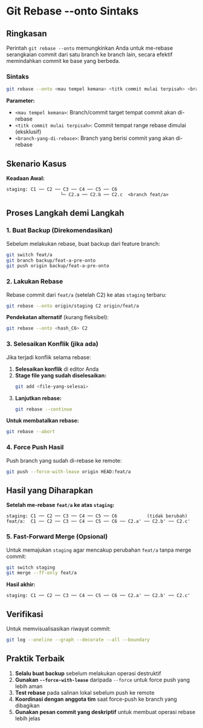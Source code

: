 # Git Rebase --onto Sintaks

## Ringkasan

Perintah `git rebase --onto` memungkinkan Anda untuk me-rebase serangkaian commit dari satu branch ke branch lain, secara efektif memindahkan commit ke base yang berbeda.

### Sintaks

```bash
git rebase --onto <mau tempel kemana> <titk commit mulai terpisah> <branch yang di rebase>
```

**Parameter:**
- `<mau tempel kemana>`: Branch/commit target tempat commit akan di-rebase
- `<titk commit mulai terpisah>`: Commit tempat range rebase dimulai (eksklusif)
- `<branch-yang-di-rebase>`: Branch yang berisi commit yang akan di-rebase

## Skenario Kasus

**Keadaan Awal:**
```
staging: C1 ── C2 ── C3 ── C4 ── C5 ── C6
                    └─ C2.a ── C2.b ── C2.c  <branch feat/a>
```

## Proses Langkah demi Langkah

### 1. Buat Backup (Direkomendasikan)

Sebelum melakukan rebase, buat backup dari feature branch:

```bash
git switch feat/a
git branch backup/feat-a-pre-onto
git push origin backup/feat-a-pre-onto
```

### 2. Lakukan Rebase

Rebase commit dari `feat/a` (setelah C2) ke atas `staging` terbaru:

```bash
git rebase --onto origin/staging C2 origin/feat/a
```

**Pendekatan alternatif** (kurang fleksibel):
```bash
git rebase --onto <hash_C6> C2
```

### 3. Selesaikan Konflik (jika ada)

Jika terjadi konflik selama rebase:

1. **Selesaikan konflik** di editor Anda
2. **Stage file yang sudah diselesaikan:**
   ```bash
   git add <file-yang-selesai>
   ```
3. **Lanjutkan rebase:**
   ```bash
   git rebase --continue
   ```

**Untuk membatalkan rebase:**
```bash
git rebase --abort
```

### 4. Force Push Hasil

Push branch yang sudah di-rebase ke remote:

```bash
git push --force-with-lease origin HEAD:feat/a
```

## Hasil yang Diharapkan

**Setelah me-rebase `feat/a` ke atas `staging`:**
```
staging: C1 ── C2 ── C3 ── C4 ── C5 ── C6           (tidak berubah)
feat/a:  C1 ── C2 ── C3 ── C4 ── C5 ── C6 ── C2.a' ── C2.b' ── C2.c'
```

### 5. Fast-Forward Merge (Opsional)

Untuk memajukan `staging` agar mencakup perubahan `feat/a` tanpa merge commit:

```bash
git switch staging
git merge --ff-only feat/a
```

**Hasil akhir:**
```
staging: C1 ── C2 ── C3 ── C4 ── C5 ── C6 ── C2.a' ── C2.b' ── C2.c'
```

## Verifikasi

Untuk memvisualisasikan riwayat commit:

```bash
git log --oneline --graph --decorate --all --boundary
```

## Praktik Terbaik

1. **Selalu buat backup** sebelum melakukan operasi destruktif
2. **Gunakan `--force-with-lease`** daripada `--force` untuk force push yang lebih aman
3. **Test rebase** pada salinan lokal sebelum push ke remote
4. **Koordinasi dengan anggota tim** saat force-push ke branch yang dibagikan
5. **Gunakan pesan commit yang deskriptif** untuk membuat operasi rebase lebih jelas

